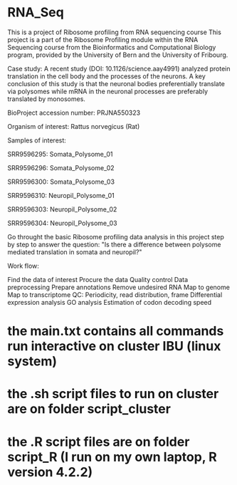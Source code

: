 # RNA_Seq
This is a project of Ribosome profiling from RNA sequencing course
This project is a part of the Ribosome Profiling module within the RNA Sequencing course from the Bioinformatics and Computational Biology program, provided by the University of Bern and the University of Fribourg.



Case study:
A recent study (DOI: 10.1126/science.aay4991) analyzed protein translation in the cell body and the processes of the neurons. A key conclusion of this study is that the neuronal bodies preferentially translate via polysomes while mRNA in the neuronal processes are preferably translated by monosomes. 

BioProject accession number: PRJNA550323

Organism of interest: Rattus norvegicus (Rat)

Samples of interest:

SRR9596295: Somata_Polysome_01

SRR9596296: Somata_Polysome_02

SRR9596300: Somata_Polysome_03

SRR9596310: Neuropil_Polysome_01

SRR9596303: Neuropil_Polysome_02

SRR9596304: Neuropil_Polysome_03


Go throught the basic Ribosome profiling data analysis in this project step by step to answer the question: "Is there a difference between polysome mediated translation in somata and neuropil?"


Work flow:

Find the data of interest
Procure the data
Quality control
Data preprocessing
Prepare annotations
Remove undesired RNA
Map to genome
Map to transcriptome
QC: Periodicity, read distribution, frame
Differential expression analysis
GO analysis
Estimation of codon decoding speed



# the main.txt contains all commands run interactive on cluster IBU (linux system)
# the .sh script files to run on cluster are on folder script_cluster
# the .R script files are on folder script_R (I run on my own laptop, R version 4.2.2)

